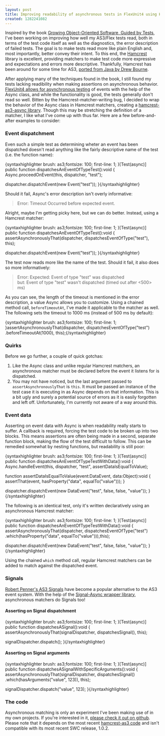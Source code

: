 ```yaml
--- 
layout: post
title: Improving readability of asynchronous tests in FlexUnit4 using Hamcrest matchers
created: 1282241082
---
```

<p>Inspired by the book <a title="Growing Object-Oriented Software, Guided by Tests at Amazon.com" href="http://www.amazon.com/Growing-Object-Oriented-Software-Guided-Tests/dp/0321503627" target="_blank">Growing Object-Oriented Software, Guided by Tests</a>, I've been working on improving how well my AS3/Flex tests read, both in terms of the test code itself as well as the diagnostics, the error description of failed tests. The goal is to make tests read more like plain English and, most importantly, better convey their intent. To this end, the <a title="Hamcrest at Google Code" href="http://code.google.com/p/hamcrest/" target="_blank">Hamcrest</a> library is excellent, providing matchers to make test code more expressive and expectations and errors more descriptive. Thankfully, Hamcrest has been around for some time for AS3, <a title="drewbourne's hamcrest-as3 at Github.com" href="http://github.com/drewbourne/hamcrest-as3" target="_blank">ported from Java by Drew Bourne</a>.</p><p>After applying many of the techniques found in the book, I still found my tests lacking readibility when making assertions on asynchronous behavior. <a title="FlexUnit4: Writing an AsyncTest" href="http://docs.flexunit.org/index.php?title=Writing_an_AsyncTest" target="_blank">FlexUnit4 allows for asynchronous testing</a> of events with the help of the Async class, and while the functionality is good, the tests generally don't read so well. Bitten by the Hamcrest-matcher-writing bug, I decided to wrap the behavior of the Async class in Hamcrest matchers, creating a <a title="pmowrer's hamcrest-as3-async at GitHub.com" href="http://github.com/pmowrer/hamcrest-as3-async/" target="_blank">hamcrest-as3-async library</a>. Though this may be stretching the definition of a matcher, I like what I've come up with thus far. Here are a few before-and-after examples to consider:<!--break--></p><h3>Event dispatchment</h3><p>Even such a simple test as determining wheter an event has been dispatched doesn't read anything like the fairly descriptive name of the test (i.e. the function name):</p><p>{syntaxhighlighter brush: as3;fontsize: 100; first-line: 1; }[Test(async)]
public function dispatchesAnEventOfTypeTest():void
{
   Async.proceedOnEvent(this, dispatcher, "test");

   dispatcher.dispatchEvent(new Event("test"));
}{/syntaxhighlighter}</p><p>Should it fail, Async's error description isn't overly informative: <cite></cite></p><blockquote><p>Error: Timeout Occurred before expected event.</p></blockquote><p>Alright, maybe I'm getting picky here, but we can do better. Instead, using a Hamcrest matcher:</p><p>{syntaxhighlighter brush: as3;fontsize: 100; first-line: 1; }[Test(async)]
public function dispatchesAnEventOfTypeTest():void
{
   assertAsynchronouslyThat(dispatcher, dispatchesEventOfType("test"), this);

   dispatcher.dispatchEvent(new Event("test"));
}{/syntaxhighlighter}</p><p>The test now reads more like the name of the test. Should it fail, it also does so more informatively:</p><blockquote><p>Error: Expected: Event of type "test" was dispatched<br>but: Event of type "test" wasn't dispatched (timed out after &lt;500&gt; ms)</p></blockquote><p>As you can see, the length of the timeout is mentioned in the error description, a value Async allows you to customize. Using a chained method call, <code>beforeTimeoutAt</code>, I've made it applicable to the matcher as well. The following sets the timeout to 1000 ms (instead of 500 ms by default):</p><p>{syntaxhighlighter brush: as3;fontsize: 100; first-line: 1; }assertAsynchronouslyThat(dispatcher, dispatchesEventOfType("test")
   .beforeTimeoutAt(1000), this);{/syntaxhighlighter}</p><h3>Quirks</h3><p>Before we go further, a couple of quick gotchas: </p><ol><li>Like the Async class and unlike regular Hamcrest matchers, an asynchronous matcher must be declared before the event it listens for is dispatched. </li><li>You may not have noticed, but the last argument passed to <code>assertAsynchronouslyThat</code> is <code>this</code>. It must be passed an instance of the test case it is executing in as Async depends on that information. This is a bit ugly and surely a potential source of errors as it is easily forgotten and left off. <del></del>Unfortunately, I'm currently not aware of a way around this.<ins></ins><ins></ins></li></ol><h3>Event data</h3><p>Asserting on event data with Async is when readability really starts to suffer. A callback is required, forcing the test code to be broken up into two blocks. This means assertions are often being made in a second, separate function block, making the flow of the test difficult to follow. This can be remedied somewhat by nesting functions, but readability is still poor: </p><p>{syntaxhighlighter brush: as3;fontsize: 100; first-line: 1; }[Test(async)]
public function dispatchesAnEventOfTypeTestWithData():void
{
   Async.handleEvent(this, dispatcher, "test", assertDataIsEqualToValue);

   function assertDataIsEqualToValue(event:DataEvent, data:Object):void
   {
      assertThat(event, hasProperty("data", equalTo("value")));
   }   

   dispatcher.dispatchEvent(new DataEvent("test", false, false, "value"));
}{/syntaxhighlighter}</p><p>The following is an identical test, only it's written declaratively using an asynchronous Hamcrest matcher:</p><p>{syntaxhighlighter brush: as3;fontsize: 100; first-line: 1; }[Test(async)]
public function dispatchesAnEventOfTypeTestWithData():void
{
   assertAsynchronouslyThat(dispatcher, dispatchesEventOfType("test")
      .which(hasProperty("data", equalTo("value"))),this);

   dispatcher.dispatchEvent(new DataEvent("test", false, false, "value"));
}{/syntaxhighlighter}</p><p>Using the chained <code>which</code> method call, regular Hamcrest matchers can be added to match against the dispatched event.</p><h3>Signals</h3><p><a title="AS3 Signals at GitHub.com" href="http://www.github.com/robertpenner/as3-signals" target="_blank">Robert Penner's AS3 Signals</a> have become a popular alternative to the AS3 event system. With the help of the <a title="AS3 Signals Utilities Async at GitHub.com" href="http://www.github.com/eidiot/as3-signals-utilities-async/" target="_blank">Signal-Async wrapper library</a>, asynchronous matchers do Signals too!</p><h4>Asserting on Signal dispatchment</h4><p>{syntaxhighlighter brush: as3;fontsize: 100; first-line: 1; }[Test(async)]
public function dispatchesASignal():void
{
   assertAsynchronouslyThat(signalDispatcher, dispatchesSignal(), this);

   signalDispatcher.dispatch();
}{/syntaxhighlighter}</p><h4>Asserting on Signal arguments</h4><p>{syntaxhighlighter brush: as3;fontsize: 100; first-line: 1; }[Test(async)]
public function dispatchesASignalWithSpecificArguments():void
{  
   assertAsynchronouslyThat(signalDispatcher, dispatchesSignal()
      .which(hasArguments("value", 123)), this);

   signalDispatcher.dispatch("value", 123);
}{/syntaxhighlighter}</p><h3>The code</h3><p>Asynchronous matching is only an experiment I've been making use of in my own projects. If you're interested in it, <a title="pmowrer's hamcrest-as3-async at GitHub.com" href="http://github.com/pmowrer/hamcrest-as3-async/" target="_blank">please check it out on github</a>. Please note that it depends on the most recent <a title="drewbourne's hamcrest-as3 at Github.com" href="http://www.github.com/drewbourne/hamcrest-as3" target="_blank">hamcrest-as3 code</a> and isn't compatible with its most recent SWC release, 1.0.2.</p>
